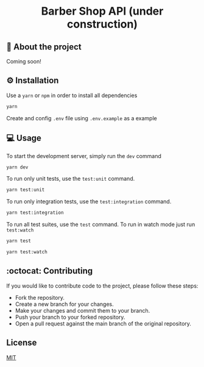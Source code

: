 <h1 align="center">Barber Shop API (under construction)</h1>

## :rocket: About the project

Coming soon!

## :gear: Installation

Use a `yarn` or `npm` in order to install all dependencies

```bash
yarn
```

Create and config `.env` file using `.env.example` as a example

## :computer: Usage

To start the development server, simply run the `dev` command

```bash
yarn dev
```

To run only unit tests, use the `test:unit` command.

```bash
yarn test:unit
```

To run only integration tests, use the `test:integration` command.

```bash
yarn test:integration
```

To run all test suites, use the `test` command. To run in watch mode just run `test:watch`

```bash
yarn test
```

```bash
yarn test:watch
```

## :octocat: Contributing

If you would like to contribute code to the project, please follow these steps:

- Fork the repository.
- Create a new branch for your changes.
- Make your changes and commit them to your branch.
- Push your branch to your forked repository.
- Open a pull request against the main branch of the original repository.

## License

[MIT](https://choosealicense.com/licenses/mit/)
